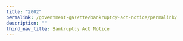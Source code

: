 ```yaml
---
title: "2002"
permalink: /government-gazette/bankruptcy-act-notice/permalink/
description: ""
third_nav_title: Bankruptcy Act Notice
---
```

